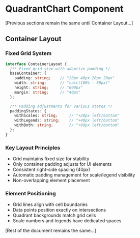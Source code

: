# QuadrantChart Component

[Previous sections remain the same until Container Layout...]

## Container Layout

### Fixed Grid System
```typescript
interface ContainerLayout {
  /** Fixed grid size with adaptive padding */
  baseContainer: {
    padding: string;    // "20px 40px 20px 20px"
    width: string;      // "calc(100% - 80px)"
    height: string;     // "600px"
    margin: string;     // "40px"
  };

  /** Padding adjustments for various states */
  paddingStates: {
    withScales: string;     // "+20px left/bottom"
    withLegends: string;    // "+40px left/bottom"
    withBoth: string;       // "+60px left/bottom"
  };
}
```

### Key Layout Principles
- Grid maintains fixed size for stability
- Only container padding adjusts for UI elements
- Consistent right-side spacing (40px)
- Automatic padding management for scale/legend visibility
- Non-overlapping element placement

### Element Positioning
- Grid lines align with cell boundaries
- Data points position exactly on intersections
- Quadrant backgrounds match grid cells
- Scale numbers and legends have dedicated spaces

[Rest of the document remains the same...]